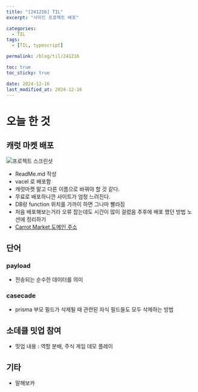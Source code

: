 ```yaml
---
title: "[241216] TIL"
excerpt: "사이드 프로젝트 배포"

categories:
  - TIL
tags:
  - [TIL, typescript]

permalink: /blog/til/241216

toc: true
toc_sticky: true

date: 2024-12-16
last_modified_at: 2024-12-16
---
```


# 오늘 한 것

## 캐럿 마켓 배포

![프로젝트 스크린샷](https://github.com/user-attachments/assets/1b12e333-bb43-499b-8286-5de8bfe0fe86)

- ReadMe.md 작성
- vacel 로 배포함
- 캐럿마켓 말고 다른 이름으로 바꿔야 할 것 같다.
- 무료로 배포하니깐 사이트가 엄청 느려진다.
- DB랑 function 위치를 가까이 하면 그나마 빨라짐
- 처음 배포해보는거라 오류 잡는데도 시간이 많이 걸렸음 추후에 배포 했던 방법 노션에 정리하기
- [Carrot Market 도메인 주소](https://carrot-market-woad.vercel.app/)

## 단어

### payload

- 전송되는 순수한 데이터를 의미

### casecade

- prisma 부모 필드가 삭제될 때 관련된 자식 필드들도 모두 삭제하는 방법

## 소데클 밋업 참여

- 밋업 내용 : 역할 분배, 주식 게임 데모 플레이

## 기타

- 말해보카
